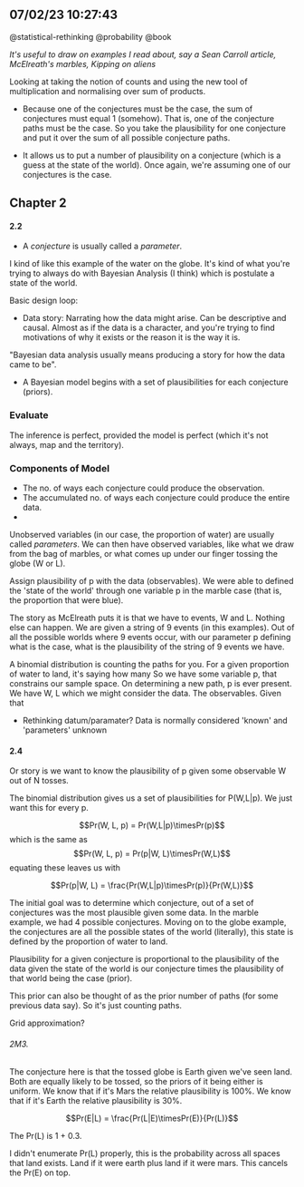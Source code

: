 ## 07/02/23 10:27:43
@statistical-rethinking @probability @book

_It's useful to draw on examples I read about, say a Sean Carroll article, McElreath's marbles, Kipping on aliens_

Looking at taking the notion of counts and using the new tool of multiplication and normalising over sum of products.

* Because one of the conjectures must be the case, the sum of conjectures must equal 1 (somehow). That is, one of the
conjecture paths must be the case. So you take the plausibility for one conjecture and put it over the sum of all
possible conjecture paths.

* It allows us to put a number of plausibility on a conjecture (which is a guess at the state of the world). Once again,
we're assuming one of our conjectures is the case.

## Chapter 2

#### 2.2

* A _conjecture_ is usually called a _parameter_.

I kind of like this example of the water on the globe. It's kind of what you're trying to always do with Bayesian
Analysis (I think) which is postulate a state of the world.

Basic design loop:
* Data story: Narrating how the data might arise.
Can be descriptive and causal.
Almost as if the data is a character, and you're trying to find motivations of why it exists or the reason it is the way
it is.

"Bayesian data analysis usually means producing a story for how the data came to be".

* A Bayesian model begins with a set of plausibilities for each conjecture (priors).


### Evaluate

The inference is perfect, provided the model is perfect (which it's not always, map and the territory).


### Components of Model

* The no. of ways each conjecture could produce the observation.
* The accumulated no. of ways each conjecture could produce the entire data.
* 
Unobserved variables (in our case, the proportion of water) are usually called _parameters_.
We can then have observed variables, like what we draw from the bag of marbles, or what comes up under our finger
tossing the globe (W or L).

Assign plausibility of p with the data (observables). We were able to defined the 'state of the world' through one
variable p in the marble case (that is, the proportion that were blue).

The story as McElreath puts it is that we have to events, W and L. Nothing else can happen. We are given a string of 9
events (in this examples). Out of all the possible worlds where 9 events occur, with our parameter p defining what is the
case, what is the plausibility of the string of 9 events we have.

A binomial distribution is counting the paths for you. For a given proportion of water to land, it's saying how many 
So we have some variable p, that constrains our sample space. On determining a new path, p is ever present.
We have W, L which we might consider the data. The observables. Given that 

* Rethinking datum/paramater? Data is normally considered 'known' and 'parameters' unknown

#### 2.4

Or story is we want to know the plausibility of p given some observable W out of N tosses.

The binomial distribution gives us a set of plausibilities for P(W,L|p). We just want this for every p.


$$Pr(W, L, p) = Pr(W,L|p)\timesPr(p)$$
which is the same as
$$Pr(W, L, p) = Pr(p|W, L)\timesPr(W,L)$$
equating these leaves us with 

$$Pr(p|W, L) = \frac{Pr(W,L|p)\timesPr(p)}{Pr(W,L)}$$

The initial goal was to determine which conjecture, out of a set of conjectures was the most plausible given some data.
In the marble example, we had 4 possible conjectures. Moving on to the globe example, the conjectures are all the
possible states of the world (literally), this state is defined by the proportion of water to land.

Plausibility for a given conjecture is proportional to the plausibility of the data given the state of the world is our
conjecture times the plausibility of that world being the case (prior).

This prior can also be thought of as the prior number of paths (for some previous data say). So it's just counting
paths.


Grid approximation?

###### 2M3.

The conjecture here is that the tossed globe is Earth given we've seen land.
Both are equally likely to be tossed, so the priors of it being either is uniform.
We know that if it's Mars the relative plausibility is 100%.
We know that if it's Earth the relative plausibility is 30%.

$$Pr(E|L) = \frac{Pr(L|E)\timesPr(E)}{Pr(L)}$$

The Pr(L) is 1 + 0.3.

I didn't enumerate Pr(L) properly, this is the probability across all spaces that land exists. Land if it were earth
plus land if it were mars. This cancels the Pr(E) on top.


